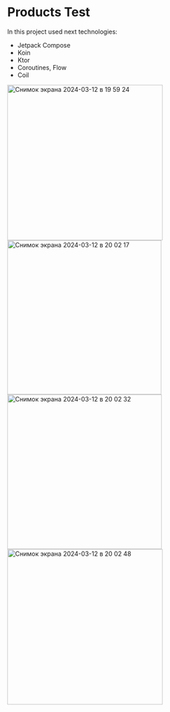 # Products Test
In this project used next technologies: 
- Jetpack Compose
- Koin
- Ktor
- Coroutines, Flow
- Coil


<img width="355" alt="Снимок экрана 2024-03-12 в 19 59 24" src="https://github.com/ilhomsoliev/ProductsTest/assets/68802261/b8b652ff-4518-41ea-af4f-f25e7fcdd657">
<img width="352" alt="Снимок экрана 2024-03-12 в 20 02 17" src="https://github.com/ilhomsoliev/ProductsTest/assets/68802261/afbe3cf7-bd87-49a5-9bb1-974ca19e8ddc">
<img width="353" alt="Снимок экрана 2024-03-12 в 20 02 32" src="https://github.com/ilhomsoliev/ProductsTest/assets/68802261/25ac0c1a-aaf3-41da-9c2d-e94a218993cb">
<img width="355" alt="Снимок экрана 2024-03-12 в 20 02 48" src="https://github.com/ilhomsoliev/ProductsTest/assets/68802261/9070d0db-1be8-4290-8104-ff68738db9b1">
